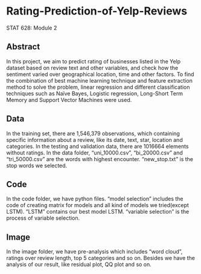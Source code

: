 # Rating-Prediction-of-Yelp-Reviews
STAT 628: Module 2
## Abstract
In this project, we aim to predict rating of businesses listed in the Yelp dataset based on review text and other variables, and check how the sentiment varied over geographical location, time and other factors. To find the combination of best machine learning technique and feature extraction method to solve the problem, linear regression and different classification techniques such as Naïve Bayes, Logistic regression, Long-Short Term Memory and Support Vector Machines were used. 
## Data
In the training set, there are 1,546,379 observations, which containing specific information about a review, like its date, text, star, location and categories. In the testing and validation data, there are 1016664 elements without ratings. 
In the data folder,  “uni_10000.csv”, “bi_20000.csv” and “tri_50000.csv” are the words with highest encounter. “new_stop.txt” is the stop words we selected. 
## Code
In the code folder, we have python files. “model selection” includes the code of creating matrix for models and all kind of models we tried(except LSTM). “LSTM” contains our best model LSTM. “variable selection” is the process of variable selection. 
## Image
In the image folder,  we have pre-analysis which includes “word cloud”, ratings over review length,  top 5 categories and so on. Besides we have the analysis of our result, like residual plot, QQ plot and so on.
